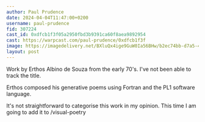 ```yaml
---
author: Paul Prudence
date: 2024-04-04T11:47:00+0200
username: paul-prudence
fid: 307224
cast_id: 0xdfcb1f3f05a2950fbd3b9391ca60f8aea9892954
cast: https://warpcast.com/paul-prudence/0xdfcb1f3f
image: https://imagedelivery.net/BXluQx4ige9GuW0Ia56BHw/b2ec74bb-d7a5-4e28-55a0-440705d18500/original
layout: post
---
```

Work by Erthos Albino de Souza from the early 70's. I've not been able to track the title.  
  
Erthos composed his generative poems using ​​Fortran and the PL1 software language.  
  
It's not straightforward to categorise this work in my opinion. This time I am going to add it to /visual-poetry  

<img src='https://imagedelivery.net/BXluQx4ige9GuW0Ia56BHw/b2ec74bb-d7a5-4e28-55a0-440705d18500/original' alt='' referrerpolicy='no-referrer'/>